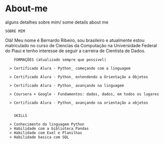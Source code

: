# About-me
alguns detalhes sobre mim/ some details about me

    SOBRE MIM

  Olá! 
  Meu nome é Bernardo Ribeiro, sou brasileiro e atualmente estou matriculado no curso de Ciencias da Computação na Universidade Federal do Piaui e tenho interesse de seguir a carreira de Cientista de Dados.
    
        FORMAÇÕES (atualizado sempre que possivel)
      
      > Certificado Alura - Python_ começando com a linguagem
    
      > Certificado Alura - Python_ entendendo a Orientação a Objetos
   
      > Certificado Alura - Python_ avançando na linguagem
      
      > Coursera + Google - Fundamentos: dados, dados, em todos os lugares 
      
      > Certificado Alura - Python_ avançando na orientação a objetos

      
        SKILLS
        
      > Conhecimento da linguagem Python
      > Habilidade com a biblioteca Pandas
      > Habilidade com Exel e Planilhas
      > Habilidade basica com SQL

